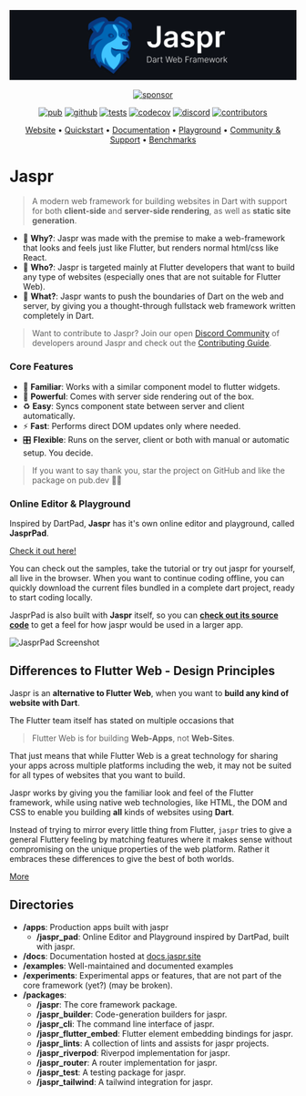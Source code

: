 [![Banner](/assets/banner.png)](https://jaspr.site)

<p align="center">
  <a href="https://github.com/sponsors/schultek"><img src="https://img.shields.io/badge/sponsor-30363D?style=for-the-badge&logo=GitHub-Sponsors&logoColor=#white" alt="sponsor"></a>
</p>

<p align="center">
  <a href="https://pub.dev/packages/jaspr"><img src="https://img.shields.io/pub/v/jaspr?label=pub.dev&labelColor=333940&logo=dart&color=00589B" alt="pub"></a>
  <a href="https://github.com/schultek/jaspr"><img src="https://img.shields.io/github/stars/schultek/jaspr?style=flat&label=stars&labelColor=333940&color=8957e5&logo=github" alt="github"></a>
  <a href="https://github.com/schultek/jaspr/actions/workflows/test.yml"><img src="https://img.shields.io/github/actions/workflow/status/schultek/jaspr/test.yml?branch=main&label=tests&labelColor=333940&logo=github" alt="tests"></a>
  <a href="https://app.codecov.io/gh/schultek/jaspr"><img src="https://img.shields.io/codecov/c/github/schultek/jaspr?logo=codecov&logoColor=fff&labelColor=333940" alt="codecov"></a>
  <a href="https://discord.gg/XGXrGEk4c6"><img src="https://img.shields.io/discord/993167615587520602?logo=discord&logoColor=fff&labelColor=333940" alt="discord"></a>
  <a href="https://github.com/schultek/jaspr"><img src="https://img.shields.io/github/contributors/schultek/jaspr?logo=github&labelColor=333940" alt="contributors"></a>
</p>

<p align="center">
  <a href="https://jaspr.site">Website</a> •
  <a href="https://docs.jaspr.site/get_started/installation">Quickstart</a> •
  <a href="https://docs.jaspr.site">Documentation</a> •
  <a href="https://playground.jaspr.site">Playground</a> •
  <a href="https://discord.gg/XGXrGEk4c6">Community & Support</a> •
  <a href="https://jaspr-benchmarks.web.app">Benchmarks</a>
</p>

# Jaspr

> A modern web framework for building websites in Dart with support for both **client-side** and **server-side rendering**, as well as **static site generation**.

- 🔮 **Why?**: Jaspr was made with the premise to make a web-framework that looks and feels just like Flutter, but
  renders normal html/css like React.
- 👥 **Who?**: Jaspr is targeted mainly at Flutter developers that want to build any type of websites
  (especially ones that are not suitable for Flutter Web).
- 🚀 **What?**: Jaspr wants to push the boundaries of Dart on the web and server, by giving you a thought-through fullstack
  web framework written completely in Dart.

> Want to contribute to Jaspr? Join our open [Discord Community](https://discord.gg/XGXrGEk4c6) of
> developers around Jaspr and check out the [Contributing Guide](https://docs.jaspr.site/going_further/contributing).

### Core Features

- 💙 **Familiar**: Works with a similar component model to flutter widgets.
- 🚀 **Powerful**: Comes with server side rendering out of the box.
- ♻️ **Easy**: Syncs component state between server and client automatically.
- ⚡️ **Fast**: Performs direct DOM updates only where needed.
- 🎛 **Flexible**: Runs on the server, client or both with manual or automatic setup. You decide.

> If you want to say thank you, star the project on GitHub and like the package on pub.dev 🙌💙

### Online Editor & Playground

Inspired by DartPad, **Jaspr** has it's own online editor and playground, called **JasprPad**.

[Check it out here!](https://playground.jaspr.site)

You can check out the samples, take the tutorial or try out jaspr for yourself, all live in the browser.
When you want to continue coding offline, you can quickly download the current files bundled in a complete dart project, ready to start coding locally.

JasprPad is also built with **Jaspr** itself, so you can [**check out its source code**](https://github.com/schultek/jaspr/tree/main/apps/jaspr_pad) to get a feel for how jaspr would be used in a larger app.

![JasprPad Screenshot](https://user-images.githubusercontent.com/13920539/170837732-9e09d5f3-e79e-4ddd-b118-72e49456a7cd.png)

## Differences to Flutter Web - Design Principles

Jaspr is an **alternative to Flutter Web**, when you want to **build any kind of website with Dart**.

The Flutter team itself has stated on multiple occasions that
> Flutter Web is for building **Web-Apps**, not **Web-Sites**.

That just means that while Flutter Web is a great technology for sharing your apps across multiple
platforms including the web, it may not be suited for all types of websites that you want to build.

Jaspr works by giving you the familiar look and feel of the Flutter framework, while using native web
technologies, like HTML, the DOM and CSS to enable you building **all** kinds of websites using **Dart**.

Instead of trying to mirror every little thing from Flutter, `jaspr` tries to give a general Fluttery feeling
by matching features where it makes sense without compromising on the unique properties of the web platform.
Rather it embraces these differences to give the best of both worlds.

[More](https://docs.jaspr.site/jaspr-vs-flutter-web)

## Directories

- **/apps**: Production apps built with jaspr
  - **/jaspr_pad**: Online Editor and Playground inspired by DartPad, built with jaspr.
- **/docs**: Documentation hosted at [docs.jaspr.site](https://docs.jaspr.site)
- **/examples**: Well-maintained and documented examples
- **/experiments**: Experimental apps or features, that are not part of the core framework (yet?) (may be broken).
- **/packages**:
  - **/jaspr**: The core framework package.
  - **/jaspr_builder**: Code-generation builders for jaspr.
  - **/jaspr_cli**: The command line interface of jaspr.
  - **/jaspr_flutter_embed**: Flutter element embedding bindings for jaspr.
  - **/jaspr_lints**: A collection of lints and assists for jaspr projects.
  - **/jaspr_riverpod**: Riverpod implementation for jaspr.
  - **/jaspr_router**: A router implementation for jaspr.
  - **/jaspr_test**: A testing package for jaspr.
  - **/jaspr_tailwind**: A tailwind integration for jaspr.
